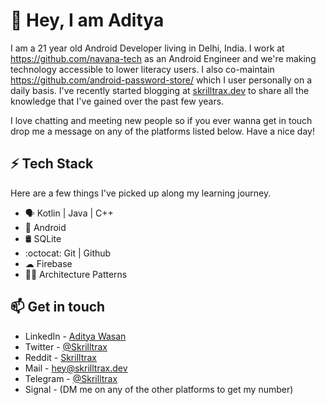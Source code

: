 # :wave: Hey, I am Aditya

I am a 21 year old Android Developer living in Delhi, India. I work at https://github.com/navana-tech as an Android Engineer and we're making technology accessible to lower literacy users. I also co-maintain https://github.com/android-password-store/ which I user personally on a daily basis. I've recently started blogging at [skrilltrax.dev](https://skrilltrax.dev) to share all the knowledge that I've gained over the past few years. 

I love chatting and meeting new people so if you ever wanna get in touch drop me a message on any of the platforms listed below. Have a nice day!

## ⚡ Tech Stack

Here are a few things I've picked up along my learning journey.

* 🗣 Kotlin | Java | C++ 
* :iphone: Android
* 🛢️ SQLite 
* :octocat: Git | Github
* ☁ Firebase
* :construction_worker_woman:	Architecture Patterns

## 📫 Get in touch
- LinkedIn - [Aditya Wasan](https://in.linkedin.com/in/skrilltrax)
- Twitter - [@Skrilltrax](https://twitter.com/skrilltrax)
- Reddit - [Skrilltrax](https://reddit.com/user/skrilltrax)
- Mail - [hey@skrilltrax.dev](mailto:hey@skrilltrax.dev)
- Telegram - [@Skrilltrax](https://t.me/skrilltrax)
- Signal - (DM me on any of the other platforms to get my number)

<!--
**Skrilltrax/Skrilltrax** is a ✨ _special_ ✨ repository because its `README.md` (this file) appears on your GitHub profile.

Here are some ideas to get you started:

- 🔭 I’m currently working on ...
- 🌱 I’m currently learning ...
- 👯 I’m looking to collaborate on ...
- 🤔 I’m looking for help with ...
- 💬 Ask me about ...
- 📫 How to reach me: ...
- 😄 Pronouns: ...
- ⚡ Fun fact: ...
-->

